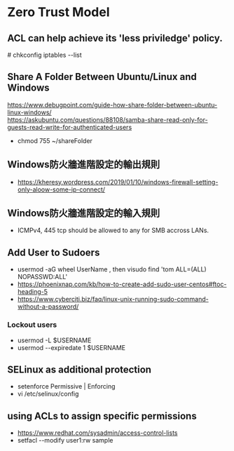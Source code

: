 # Zero Trust Model
## ACL can help achieve its 'less priviledge' policy.
\# chkconfig iptables --list
## Share A Folder Between Ubuntu/Linux and Windows
https://www.debugpoint.com/guide-how-share-folder-between-ubuntu-linux-windows/ <br>
https://askubuntu.com/questions/88108/samba-share-read-only-for-guests-read-write-for-authenticated-users <br>
 - chmod 755 ~/shareFolder
## Windows防火牆進階設定的輸出規則
 - https://kheresy.wordpress.com/2019/01/10/windows-firewall-setting-only-aloow-some-ip-connect/
## Windows防火牆進階設定的輸入規則
 - ICMPv4, 445 tcp should be allowed to any for SMB accross LANs.
## Add User to Sudoers
 - usermod -aG wheel UserName , then visudo find 'tom ALL=(ALL) NOPASSWD:ALL'
 - https://phoenixnap.com/kb/how-to-create-add-sudo-user-centos#ftoc-heading-5
 - https://www.cyberciti.biz/faq/linux-unix-running-sudo-command-without-a-password/
### Lockout users 
 - usermod -L $USERNAME
 - usermod --expiredate 1 $USERNAME
## SELinux as additional protection
 - setenforce Permissive | Enforcing
 - vi /etc/selinux/config
## using ACLs to assign specific permissions
 - https://www.redhat.com/sysadmin/access-control-lists
 - setfacl --modify user1:rw sample
